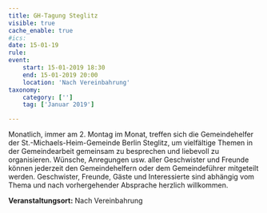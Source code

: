 ```yaml
---
title: GH-Tagung Steglitz
visible: true
cache_enable: true
#ics: 
date: 15-01-19
rule: 
event:
	start: 15-01-2019 18:30
	end: 15-01-2019 20:00
	location: 'Nach Vereinbahrung'
taxonomy:
	category: ['']
	tag: ['Januar 2019']

---
```

Monatlich, immer am 2. Montag im Monat, treffen sich die Gemeindehelfer der St.-Michaels-Heim-Gemeinde Berlin Steglitz, um vielfältige Themen in der Gemeindearbeit gemeinsam zu besprechen und liebevoll zu organisieren. Wünsche, Anregungen usw. aller Geschwister und Freunde können jederzeit den Gemeindehelfern oder dem Gemeindeführer mitgeteilt werden. Geschwister, Freunde, Gäste und Interessierte sind abhängig vom Thema und nach vorhergehender Absprache herzlich willkommen.


**Veranstaltungsort:** Nach Vereinbahrung

